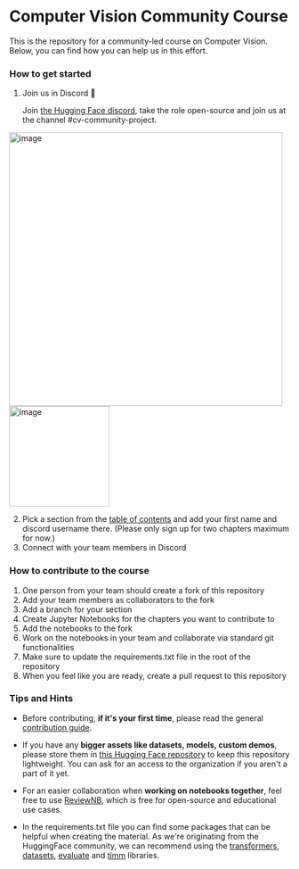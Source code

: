 # Computer Vision Community Course

This is the repository for a community-led course on Computer Vision. Below, you can find how you can help us in this effort. 


### How to get started

1. Join us in Discord 👾

   Join [the Hugging Face discord](hf.co/join/discord), take the role open-source and join us at the channel #cv-community-project. 
<img width="491" alt="image" src="https://github.com/lunarflu/fork-computer-vision-course/assets/70143200/c13d5b34-ed1c-4f12-b044-192484b94f9d">
<img width="180" alt="image" src="https://github.com/lunarflu/fork-computer-vision-course/assets/70143200/b3372a47-711f-4b43-bc85-0ba2b6f8b914">



2. Pick a section from the [table of contents](https://docs.google.com/spreadsheets/d/1fjmbsdGwe7IUMBv74LDC7IpoJy8ijiFdzGdnDlBv6eA/edit#gid=0) and add your first name and discord username there. 
(Please only sign up for two chapters maximum for now.)
3. Connect with your team members in Discord


### How to contribute to the course

1. One person from your team should create a fork of this repository
2. Add your team members as collaborators to the fork
3. Add a branch for your section
4. Create Jupyter Notebooks for the chapters you want to contribute to
5. Add the notebooks to the fork
6. Work on the notebooks in your team and collaborate via standard git functionalities
7. Make sure to update the requirements.txt file in the root of the repository
8. When you feel like you are ready, create a pull request to this repository


### Tips and Hints

- Before contributing, **if it's your first time**, please read the general [contribution guide](https://huggingface2.notion.site/Contribution-Guide-19411c29298644df8e9656af45a7686d?pvs=4).

- If you have any **bigger assets like datasets, models, custom demos**, please store them in [this Hugging Face repository](https://huggingface.co/datasets/hf-vision/course-assets) to keep this repository lightweight. You can ask for an access to the organization if you aren't a part of it yet.

- For an easier collaboration when **working on notebooks together**, feel free to use [ReviewNB](https://www.reviewnb.com/), which is free for open-source and educational use cases.

- In the requirements.txt file you can find some packages that can be helpful when creating the material. As we're originating from the HuggingFace community, we can recommend using the  [transformers](https://huggingface.co/docs/transformers/), [datasets](https://huggingface.co/docs/datasets/), [evaluate](https://huggingface.co/docs/evaluate/) and [timm](https://huggingface.co/docs/timm/) libraries.

